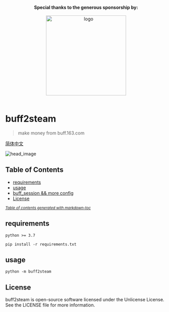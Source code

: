 <p align="center">
  <b>Special thanks to the generous sponsorship by:</b>
  <br><br>
  <a target="_blank" href="https://www.jetbrains.com/?from=buff2steam">
    <img src="https://camo.githubusercontent.com/bf70170ad535c1272fa96b10a21325bb42d46a88/68747470733a2f2f692e6c6f6c692e6e65742f323031382f30332f32312f356162323233623735636466612e706e67" width=250 alt="logo">
  </a>
  <br><br>
</p>

# buff2steam

> make money from buff.163.com

[简体中文](.github/README-zh-CN.md)

![head_image](https://user-images.githubusercontent.com/5501843/53693505-5c2c0900-3ddc-11e9-84c8-67e37e04798d.png)

## Table of Contents

- [requirements](#requirements)
- [usage](#usage)
- [buff_session && more config](#buff-session----more-config)
- [License](#license)

<small><i><a href='http://ecotrust-canada.github.io/markdown-toc/'>Table of contents generated with markdown-toc</a></i></small>

## requirements

`python >= 3.7`

`pip install -r requirements.txt`

## usage

`python -m buff2steam`

## License

buff2steam is open-source software licensed under the Unlicense License. See the LICENSE file for more information.
